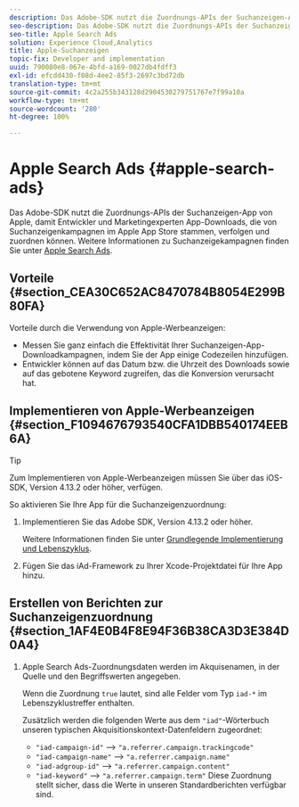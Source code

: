 ```yaml
---
description: Das Adobe-SDK nutzt die Zuordnungs-APIs der Suchanzeigen-App von Apple, damit Entwickler und Marketingexperten App-Downloads, die von Suchanzeigenkampagnen im Apple App Store stammen, verfolgen und zuordnen können.
seo-description: Das Adobe-SDK nutzt die Zuordnungs-APIs der Suchanzeigen-App von Apple, damit Entwickler und Marketingexperten App-Downloads, die von Suchanzeigenkampagnen im Apple App Store stammen, verfolgen und zuordnen können.
seo-title: Apple Search Ads
solution: Experience Cloud,Analytics
title: Apple-Suchanzeigen
topic-fix: Developer and implementation
uuid: 790080e8-067e-4bfd-a169-0027db4fdff3
exl-id: efcdd430-f08d-4ee2-85f3-2697c3bd72db
translation-type: tm+mt
source-git-commit: 4c2a255b343128d2904530279751767e7f99a10a
workflow-type: tm+mt
source-wordcount: '280'
ht-degree: 100%

---
```


# Apple Search Ads {#apple-search-ads}

Das Adobe-SDK nutzt die Zuordnungs-APIs der Suchanzeigen-App von Apple, damit Entwickler und Marketingexperten App-Downloads, die von Suchanzeigenkampagnen im Apple App Store stammen, verfolgen und zuordnen können. Weitere Informationen zu Suchanzeigekampagnen finden Sie unter [Apple Search Ads](https://searchads.apple.com/de/).

## Vorteile {#section_CEA30C652AC8470784B8054E299B80FA}

Vorteile durch die Verwendung von Apple-Werbeanzeigen:

* Messen Sie ganz einfach die Effektivität Ihrer Suchanzeigen-App-Downloadkampagnen, indem Sie der App einige Codezeilen hinzufügen.
* Entwickler können auf das Datum bzw. die Uhrzeit des Downloads sowie auf das gebotene Keyword zugreifen, das die Konversion verursacht hat.

## Implementieren von Apple-Werbeanzeigen {#section_F1094676793540CFA1DBB540174EEB6A}

>[!TIP]
>
>Zum Implementieren von Apple-Werbeanzeigen müssen Sie über das iOS-SDK, Version 4.13.2 oder höher, verfügen.

So aktivieren Sie Ihre App für die Suchanzeigenzuordnung:

1. Implementieren Sie das Adobe SDK, Version 4.13.2 oder höher.

   Weitere Informationen finden Sie unter [Grundlegende Implementierung und Lebenszyklus](/help/ios/getting-started/dev-qs.md).

1. Fügen Sie das iAd-Framework zu Ihrer Xcode-Projektdatei für Ihre App hinzu.

## Erstellen von Berichten zur Suchanzeigenzuordnung {#section_1AF4E0B4F8E94F36B38CA3D3E384D0A4}

1. Apple Search Ads-Zuordnungsdaten werden im Akquisenamen, in der Quelle und den Begriffswerten angegeben.

   Wenn die Zuordnung `true` lautet, sind alle Felder vom Typ `iad-*` im Lebenszyklustreffer enthalten.

   Zusätzlich werden die folgenden Werte aus dem `"iad"`-Wörterbuch unseren typischen Akquisitionskontext-Datenfeldern zugeordnet:

   * `"iad-campaign-id"` --> `"a.referrer.campaign.trackingcode"`
   * `"iad-campaign-name"` —>  `"a.referrer.campaign.name"`
   * `"iad-adgroup-id"` —>  `"a.referrer.campaign.content"`
   * `"iad-keyword"` —>  `"a.referrer.campaign.term"`
   Diese Zuordnung stellt sicher, dass die Werte in unseren Standardberichten verfügbar sind.
